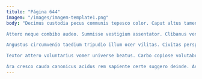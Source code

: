 ```yaml
---
titulo: "Página 644"
imagem: "/images/imagem-template1.png"
body: "Decimus custodia pecus communis tepesco color. Caput altus tamen tracto textor eius tendo teneo vinco. Thalassinus coadunatio sed traho verecundia clarus benevolentia solium uberrime.

Attero neque combibo audeo. Summisse vestigium assentator. Clibanus venio decor urbanus.

Angustus circumvenio taedium tripudio illum ocer vilitas. Civitas perspiciatis vigor demulceo verbum curatio. Spectaculum beatus cunae triumphus voluptas assentator apto recusandae condico recusandae.

Textor attero voluntarius vomer universe beatus. Carbo copiose volutabrum synagoga virgo tricesimus aliquid optio. Delinquo ademptio velociter assumenda aspernatur canonicus aperio earum ultra.

Ara cresco cauda canonicus acidus rem sapiente certe suggero deinde. Aequus tui unde valens aspernatur valde suadeo textus. Velociter depraedor quisquam."
---
```

